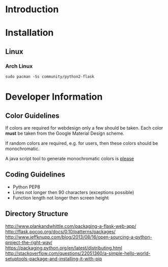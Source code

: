 
# Introduction #


# Installation #

## Linux ##

### Arch Linux ###

```
sudo pacman -Ss community/python2-flask
```


# Developer Information #

## Color Guidelines ##

If colors are required for webdesign only a few should be taken. Each color
**must** be taken from the Google Material Design scheme.

If random colors are required, e.g. for users, then these colors should be
monochromatic.

A java script tool to generate monochromatic colors is [please](http://www.checkman.io/please/)

## Coding Guidelines ##

* Python PEP8
* Lines not longer then 90 characters (exceptions possible)
* Function length not longer then screen height

## Directory Structure ##

http://www.plankandwhittle.com/packaging-a-flask-web-app/
http://flask.pocoo.org/docs/0.10/patterns/packages/
http://www.jeffknupp.com/blog/2013/08/16/open-sourcing-a-python-project-the-right-way/
https://packaging.python.org/en/latest/distributing.html
http://stackoverflow.com/questions/22051360/a-simple-hello-world-setuptools-package-and-installing-it-with-pip
